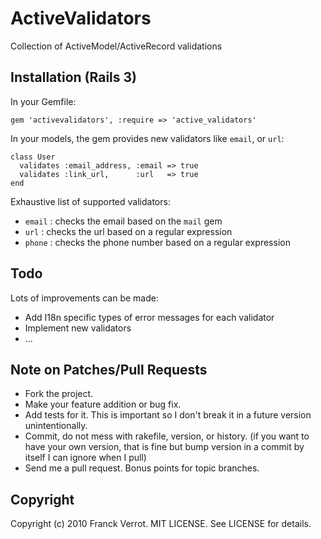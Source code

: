 ActiveValidators
================

Collection of ActiveModel/ActiveRecord validations

Installation (Rails 3)
----------------------

In your Gemfile:

    gem 'activevalidators', :require => 'active_validators'


In your models, the gem provides new validators like `email`, or `url`:

    class User
      validates :email_address, :email => true
      validates :link_url,      :url   => true
    end

Exhaustive list of supported validators:

* `email` : checks the email based on the `mail` gem
* `url`   : checks the url based on a regular expression
* `phone` : checks the phone number based on a regular expression

Todo
----

Lots of improvements can be made:

* Add I18n specific types of error messages for each validator
* Implement new validators
* ...

Note on Patches/Pull Requests
-----------------------------

* Fork the project.
* Make your feature addition or bug fix.
* Add tests for it. This is important so I don't break it in a
  future version unintentionally.
* Commit, do not mess with rakefile, version, or history.
  (if you want to have your own version, that is fine but bump version in a commit by itself I can ignore when I pull)
* Send me a pull request. Bonus points for topic branches.

Copyright
---------

Copyright (c) 2010 Franck Verrot. MIT LICENSE. See LICENSE for details.
